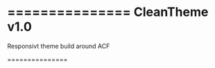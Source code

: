 
===============
CleanTheme v1.0
===============

Responsivt theme 
build around ACF

===============
